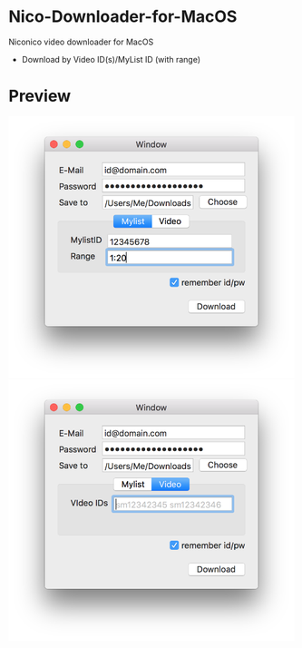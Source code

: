 # Nico-Downloader-for-MacOS
Niconico video downloader for MacOS

- Download by Video ID(s)/MyList ID (with range)

# Preview
![preview](/images/preview_01.png)
![preview](/images/preview_02.png)
